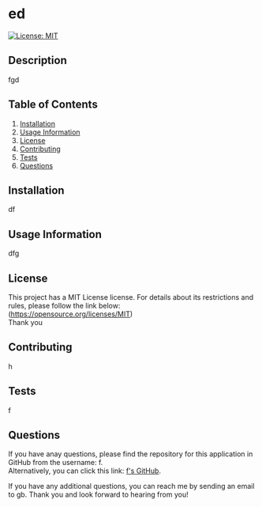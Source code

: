 # ed

  [![License: MIT](https://img.shields.io/badge/License-MIT-yellow.svg)](https://opensource.org/licenses/MIT)

  ## Description
  fgd
  
  ## Table of Contents
  1. [Installation](#installation)
  2. [Usage Information](#usage)
  3. [License](#license)
  4. [Contributing](#contributing)
  5. [Tests](#tests)
  6. [Questions](#questions)

  ## Installation
  df

  ## Usage Information
  dfg

  ## License
  This project has a MIT License license. For details about its restrictions and rules, please follow the link below:  
  (https://opensource.org/licenses/MIT)  
  Thank you
  

  ## Contributing
  h

  ## Tests
  f

  ## Questions
  If you have anay questions, please find the repository for this application in GitHub from the username: f.  
  Alternatively, you can click this link: [f's GitHub](https://github.com/f).

  If you have any additional questions, you can reach me by sending an email to gb. Thank you and look forward to hearing from you! 
